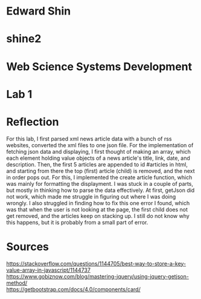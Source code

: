 # Edward Shin
# shine2
# Web Science Systems Development
# Lab 1

# Reflection
For this lab, I first parsed xml news article data with a bunch of rss websites, converted the xml files to one json file.
For the implementation of fetching json data and displaying, I first thought of making an array, which each element holding value objects of a news article's title, link, date, and description. Then, the first 5 articles are appended to id #articles in html, and starting from there the top (first) article (child) is removed, and the next in order pops out. For this, I implemented the create article function, which was mainly for formatting the displayment. I was stuck in a couple of parts, but mostly in thinking how to parse the data effectively. At first, getJson did not work, which made me struggle in figuring out where I was doing wrongly.
I also struggled in finding how to fix this one error I found, which was that when the user is not looking at the page, the first child does not get removed, and the articles keep on stacking up. I still do not know why this happens, but it is probably from a small part of error.

# Sources
https://stackoverflow.com/questions/1144705/best-way-to-store-a-key-value-array-in-javascript/1144737
https://www.gobiznow.com/blog/mastering-jquery/using-jquery-getjson-method/ <br />
https://getbootstrap.com/docs/4.0/components/card/
